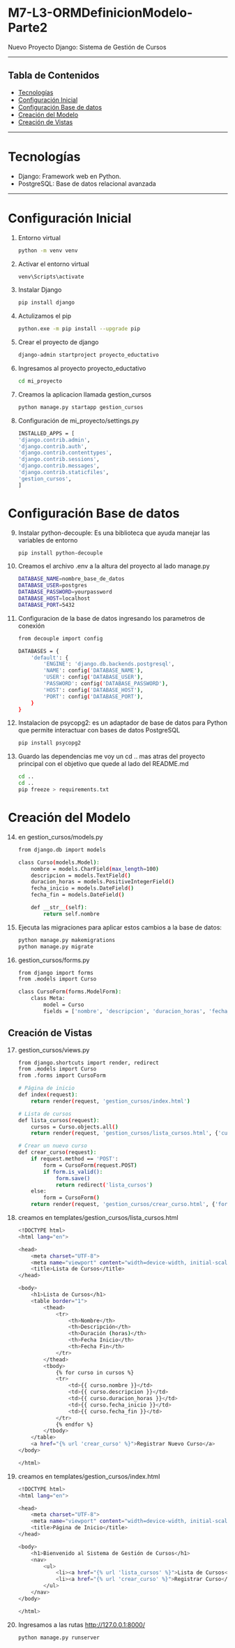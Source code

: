 # M7-L3-ORMDefinicionModelo-Parte2
Nuevo Proyecto Django: Sistema de Gestión de Cursos

---
## Tabla de Contenidos
- [Tecnologías](#Tecnologías)
- [Configuración Inicial](#configuración-Inicial)
- [Configuración Base de datos](#configuración-Base-de-datos)
- [Creación del Modelo](#creación-del-modelo)
- [Creación de Vistas](#creación-de-vistas)

---
# Tecnologías
- Django: Framework web en Python.
- PostgreSQL: Base de datos relacional avanzada 
--- 
# Configuración Inicial 
1. Entorno virtual 
    ```bash 
    python -m venv venv

2. Activar el entorno virtual
    ```bash 
    venv\Scripts\activate

3. Instalar Django
    ```bash 
    pip install django 

4. Actulizamos el pip 
    ```bash
    python.exe -m pip install --upgrade pip

5. Crear el proyecto de django
    ```bash 
    django-admin startproject proyecto_eductativo

6. Ingresamos al proyecto proyecto_eductativo
    ```bash 
    cd mi_proyecto

7. Creamos la aplicacion llamada gestion_cursos
    ```bash     
    python manage.py startapp gestion_cursos

8. Configuración de mi_proyecto/settings.py 
    ```bash 
    INSTALLED_APPS = [
    'django.contrib.admin',
    'django.contrib.auth',
    'django.contrib.contenttypes',
    'django.contrib.sessions',
    'django.contrib.messages',
    'django.contrib.staticfiles',
    'gestion_cursos',
    ]

# Configuración Base de datos
9. Instalar python-decouple: Es una biblioteca que ayuda manejar las variables de entorno 
    ```bash
    pip install python-decouple

10. Creamos el archivo .env a la altura del proyecto al lado manage.py 
    ```bash
    DATABASE_NAME=nombre_base_de_datos
    DATABASE_USER=postgres
    DATABASE_PASSWORD=yourpassword
    DATABASE_HOST=localhost
    DATABASE_PORT=5432

11. Configuracion de la base de datos ingresando los parametros de conexión 
    ```bash
    from decouple import config

    DATABASES = {
        'default': {
            'ENGINE': 'django.db.backends.postgresql',
            'NAME': config('DATABASE_NAME'),
            'USER': config('DATABASE_USER'),
            'PASSWORD': config('DATABASE_PASSWORD'),
            'HOST': config('DATABASE_HOST'),
            'PORT': config('DATABASE_PORT'),
        }
    }
12. Instalacion de psycopg2: es un adaptador de base de datos para Python que permite interactuar con bases de datos PostgreSQL
    ```bash
    pip install psycopg2 

13. Guardo las dependencias me voy un cd .. mas atras del proyecto principal con el objetivo que quede al lado del README.md
    ```bash
    cd ..
    cd ..
    pip freeze > requirements.txt

# Creación del Modelo 

14. en gestion_cursos/models.py
    ```bash
    from django.db import models

    class Curso(models.Model):
        nombre = models.CharField(max_length=100)
        descripcion = models.TextField()
        duracion_horas = models.PositiveIntegerField()
        fecha_inicio = models.DateField()
        fecha_fin = models.DateField()

        def __str__(self):
            return self.nombre


15. Ejecuta las migraciones para aplicar estos cambios a la base de datos:
    ```bash 
    python manage.py makemigrations
    python manage.py migrate

16. gestion_cursos/forms.py
    ```bash 
    from django import forms
    from .models import Curso

    class CursoForm(forms.ModelForm):
        class Meta:
            model = Curso
            fields = ['nombre', 'descripcion', 'duracion_horas', 'fecha_inicio', 'fecha_fin']

## Creación de Vistas
17. gestion_cursos/views.py 
    ```bash 
    from django.shortcuts import render, redirect
    from .models import Curso
    from .forms import CursoForm

    # Página de inicio
    def index(request):
        return render(request, 'gestion_cursos/index.html')

    # Lista de cursos
    def lista_cursos(request):
        cursos = Curso.objects.all()
        return render(request, 'gestion_cursos/lista_cursos.html', {'cursos': cursos})

    # Crear un nuevo curso
    def crear_curso(request):
        if request.method == 'POST':
            form = CursoForm(request.POST)
            if form.is_valid():
                form.save()
                return redirect('lista_cursos')
        else:
            form = CursoForm()
        return render(request, 'gestion_cursos/crear_curso.html', {'form': form})

18. creamos en templates/gestion_cursos/lista_cursos.html 
    ```bash 
    <!DOCTYPE html>
    <html lang="en">

    <head>
        <meta charset="UTF-8">
        <meta name="viewport" content="width=device-width, initial-scale=1.0">
        <title>Lista de Cursos</title>
    </head>

    <body>
        <h1>Lista de Cursos</h1>
        <table border="1">
            <thead>
                <tr>
                    <th>Nombre</th>
                    <th>Descripción</th>
                    <th>Duración (horas)</th>
                    <th>Fecha Inicio</th>
                    <th>Fecha Fin</th>
                </tr>
            </thead>
            <tbody>
                {% for curso in cursos %}
                <tr>
                    <td>{{ curso.nombre }}</td>
                    <td>{{ curso.descripcion }}</td>
                    <td>{{ curso.duracion_horas }}</td>
                    <td>{{ curso.fecha_inicio }}</td>
                    <td>{{ curso.fecha_fin }}</td>
                </tr>
                {% endfor %}
            </tbody>
        </table>
        <a href="{% url 'crear_curso' %}">Registrar Nuevo Curso</a>
    </body>

    </html>
19. creamos en templates/gestion_cursos/index.html 
    ```bash 
    <!DOCTYPE html>
    <html lang="en">

    <head>
        <meta charset="UTF-8">
        <meta name="viewport" content="width=device-width, initial-scale=1.0">
        <title>Página de Inicio</title>
    </head>

    <body>
        <h1>Bienvenido al Sistema de Gestión de Cursos</h1>
        <nav>
            <ul>
                <li><a href="{% url 'lista_cursos' %}">Lista de Cursos</a></li>
                <li><a href="{% url 'crear_curso' %}">Registrar Curso</a></li>
            </ul>
        </nav>
    </body>

    </html>

20. Ingresamos a las rutas http://127.0.0.1:8000/

    ```bash 
    python manage.py runserver